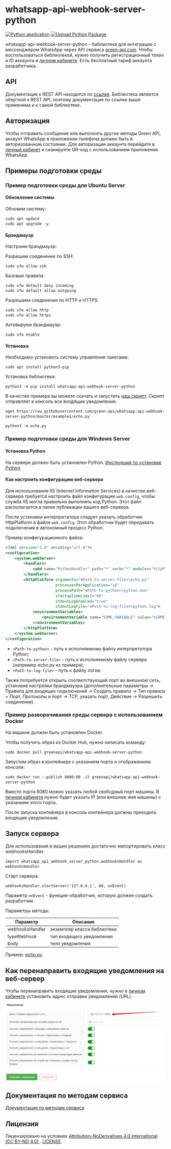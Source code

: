 # whatsapp-api-webhook-server-python

[![Python application](https://github.com/green-api/whatsapp-api-webhook-server-python/actions/workflows/python-app.yml/badge.svg?branch=master)](https://github.com/green-api/whatsapp-api-webhook-server-python/actions/workflows/python-app.yml)
[![Upload Python Package](https://github.com/green-api/whatsapp-api-webhook-server-python/actions/workflows/python-publish.yml/badge.svg)](https://github.com/green-api/whatsapp-api-webhook-server-python/actions/workflows/python-publish.yml)

whatsapp-api-webhook-server-python - библиотека для интеграции с мессенджером WhatsApp через API
сервиса [green-api.com](https://green-api.com/). Чтобы воспользоваться библиотекой, нужно получить регистрационный токен
и ID аккаунта в [личном кабинете](https://console.green-api.com/). Есть бесплатный тариф аккаунта разработчика.

## API

Документация к REST API находится по [ссылке](https://green-api.com/docs/api/). Библиотека является оберткой к REST API,
поэтому документация по ссылке выше применима и к самой библиотеке.

## Авторизация

Чтобы отправить сообщение или выполнить другие методы Green API, аккаунт WhatsApp в приложении телефона должен быть в
авторизованном состоянии. Для авторизации аккаунта перейдите в [личный кабинет](https://console.green-api.com/) и
сканируйте QR-код с использованием приложения WhatsApp.

## Примеры подготовки среды

### Пример подготовки среды для Ubuntu Server

#### Обновление системы

Обновим систему:

```shell
sudo apt update
sudo apt upgrade -y
```

#### Брандмауэр

Настроим брандмауэр:

Разрешим соединение по SSH:

```shell
sudo ufw allow ssh
```

Базовые правила:

```shell
sudo ufw default deny incoming
sudo ufw default allow outgoing
```

Разрешаем соединения по HTTP и HTTPS:

```shell
sudo ufw allow http
sudo ufw allow https
```

Активируем брандмауэр:

```shell
sudo ufw enable
```

#### Установка

Необходимо установить систему управления пакетами:

```shell
sudo apt install python3-pip
```

Установка библиотеки:

```shell
python3 -m pip install whatsapp-api-webhook-server-python
```

В качестве примера вы можете скачать и запустить [наш скрипт](../examples/echo.py). Скрипт отправляет в консоль все
входящие уведомления.

```shell
wget https://raw.githubusercontent.com/green-api/whatsapp-api-webhook-server-python/master/examples/echo.py
```

```shell
python3 -m echo.py
```

### Пример подготовки среды для Windows Server

#### Установка Python

На сервере должен быть установлен Python. [Инструкция по установке Python](https://www.python.org/downloads/).

#### Как настроить конфигурацию веб-сервера

Для использования IIS (Internet Information Services) в качестве веб-сервера требуется настроить файл
конфигурации `web.config`, чтобы служба IIS могла правильно выполнять код Python. Этот файл располагается в папке
публикации вашего веб-сервера.

После установки интерпретатора следует указать обработчик HttpPlatform в файле `web.config`. Этот обработчик будет
передавать подключения в автономный процесс Python.

Пример конфигурационного файла:

```xml
<?xml version="1.0" encoding="utf-8"?>
<configuration>
    <system.webServer>
        <handlers>
            <add name="PythonHandler" path="*" verb="*" modules="httpPlatformHandler" resourceType="Unspecified"/>
        </handlers>
        <httpPlatform arguments="<Path-to-server-file>\echo.py"
                      processesPerApplication="16"
                      processPath="<Path-to-python>\python.exe"
                      startupTimeLimit="60"
                      stdoutLogEnabled="true"
                      stdoutLogFile="<Path-to-log-file>\python.log">
            <environmentVariables>
                <environmentVariable name="SOME_VARIABLE" value="%SOME_VAR%"/>
            </environmentVariables>
        </httpPlatform>
    </system.webServer>
</configuration>
```

- `<Path-to-python>` - путь к исполняемому файлу интерпретатора Python;
- `<Path-to-server-file>` - путь к исполняемому файлу сервера (например echo.py из примера);
- `<Path-to-log-file>` - путь к файлу логов.

Также потребуется открыть соответствующий порт во внешнюю сеть, установив настройки брандмауэра (дополнительные
параметры -> Правила для входящих подключений -> Создать правило -> Тип правила = Порт, Протоколы и порт -> TCP, указать
порт, Действие -> Разрешить соединение).

### Пример разворачивания среды сервера с использованием Docker

На машине должен быть установлен Docker.

Чтобы получить образ из Docker Hub, нужно написать команду:

```
sudo docker pull greenapi/whatsapp-api-webhook-server-python
```

Запустим образ в контейнере с указанием порта и отображением консоли:

```
sudo docker run --publish 8080:80 -it greenapi/whatsapp-api-webhook-server-python
```

Вместо порта 8080 можно указать любой свободный порт машины. В [личном кабинете](https://console.green-api.com/) нужно
будет указать IP (или внешнее имя машины) с указанием этого порта.

После запуска контейнера в консоль контейнера должны приходить входящие уведомления.

## Запуск сервера

Для использования в ваших решениях достаточно импортировать класс webhooksHandler.

```
import whatsapp_api_webhook_server_python.webhooksHandler as webhooksHandler
```

Старт сервера:

```
webhooksHandler.startServer('127.0.0.1', 80, onEvent)
```

Параметр `onEvent` - функция-обработчик, которую должен создать разработчик.

Параметры метода:

| Параметр        | Описание                    |
|-----------------|-----------------------------|
| webhooksHandler | экземпляр класса библиотеки |
| typeWebhook     | тип входящего уведомления   |
| body            | тело уведомления            |

Пример: [echo.py](../examples/echo.py).

## Как перенаправить входящие уведомления на веб-сервер

Чтобы перенаправить входящие уведомления, нужно в [личном кабинете](https://console.green-api.com/) установить адрес
отправки уведомлений (URL).

![](../media/ChangeWebhookServerURL.png)

## Документация по методам сервиса

[Документация по методам сервиса](https://green-api.com/docs/api/)

## Лицензия

Лицензировано на условиях [
Attribution-NoDerivatives 4.0 International (CC BY-ND 4.0)
](https://creativecommons.org/licenses/by-nd/4.0/). [LICENSE](../LICENSE).
